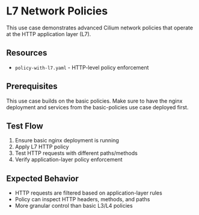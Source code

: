 # L7 Network Policies

This use case demonstrates advanced Cilium network policies that operate at the HTTP application layer (L7).

## Resources

- `policy-with-l7.yaml` - HTTP-level policy enforcement

## Prerequisites

This use case builds on the basic policies. Make sure to have the nginx deployment and services from the basic-policies use case deployed first.

## Test Flow

1. Ensure basic nginx deployment is running
2. Apply L7 HTTP policy  
3. Test HTTP requests with different paths/methods
4. Verify application-layer policy enforcement

## Expected Behavior

- HTTP requests are filtered based on application-layer rules
- Policy can inspect HTTP headers, methods, and paths
- More granular control than basic L3/L4 policies